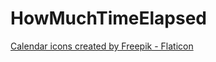 # HowMuchTimeElapsed

<a href="https://www.flaticon.com/free-icons/calendar" title="calendar icons">Calendar icons created by Freepik - Flaticon</a>